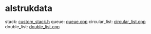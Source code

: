 # alstrukdata

stack: [custom_stack.h](custom_stack.h)
queue: [queue.cpp](queue.cpp)
circular_list: [circular_list.cpp](circular_list.cpp)
double_list: [double_list.cpp](circular_list.cpp)
